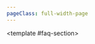 ```yaml
---
pageClass: full-width-page
---
```

<script setup>
import { ref } from 'vue';
import dataProduct from '@/data/json/塔.json';
import { dataMap } from '../../.vitepress/theme/data-index.js';
import HordeFAQ from '@/text/horde-faq.md';


// 定义所有表格的信息，用于循环创建内容和导航
const tables = [
  // {
  //   id: 'tower-table',         // 用作锚点的唯一ID
  //   title: '塔',    // 表格的标题
  //   data: dataProduct,           // 绑定的数据
  // },
  {
    id: 'modules-horde-upgradePrestige-table',
    title: '声望升级',
    data: dataMap['modules/horde/upgradePrestige']
  },
  // {
  //   id: 'modules-horde-upgradePremium-table',
  //   title: '高级升级',
  //   data: dataMap['modules/horde/upgradePremium']
  // },
  {
    id: 'modules-horde-upgrade2-table',
    title: '升级-战斗通行证',
    data: dataMap['modules/horde/upgrade2']
  },
  // {
  //   id: 'modules-horde-trinket-table',
  //   title: '饰品',
  //   data: dataMap['modules/horde/trinket']
  // },
  {
    id: 'modules-horde-tower-table',
    title: '塔',
    data: dataMap['modules/horde/tower']
  },
  // {
  //   id: 'modules-horde-relic-table',
  //   title: '圣遗物',
  //   data: dataMap['modules/horde/relic']
  // },
  {
    id: 'modules-horde-heirloom-table',
    title: '传家宝',
    data: dataMap['modules/horde/heirloom']
  },
  // {
  //   id: 'modules-horde-card-table',
  //   title: '卡牌',
  //   data: dataMap['modules/horde/card']
  // },
  // {
  //   id: 'modules-horde-battlePass-table',
  //   title: '战斗通行证',
  //   data: dataMap['modules/horde/battlePass']
  // },
  {
    id: 'modules-horde-achievement-table',
    title: '成就',
    data: dataMap['modules/horde/achievement']
  },

];

// 2. 创建一个 ref 来存储当前活动（展开）的表格 ID
const activeTableId = ref('');
// 可选：设置默认打开的表格
// const activeTableId = ref('modules-horde-upgradePrestige-table');

// 3. 创建一个处理 toggle 事件的函数
const handleToggle = (tableId) => {
  // 如果点击的已经是打开的表格，则关闭它（将其 ID 设为空）
  // 否则，就打开被点击的表格
  activeTableId.value = activeTableId.value === tableId ? '' : tableId;
};

</script>

<TwoSectionsLayout>
  <template #data-section>
    <!-- <div v-for="tableInfo in tables" :key="tableInfo.id"> -->
      <!-- <h3 :id="tableInfo.id">{{ tableInfo.title }}</h3> -->
      <!-- <DynamicTable :data="tableInfo.data">
        <template #notes>
        </template>
      </DynamicTable> -->
      <CollapsibleTable
      v-for="table in tables"
      :key="table.id"
      :id="table.id"
      :title="table.title"
      :data="table.data"
      :active-id="activeTableId"
      @toggle="handleToggle"
    />
    <!-- </div> -->
  </template>

  <template #faq-section>
    <HordeFAQ />
  </template>

</TwoSectionsLayout>
